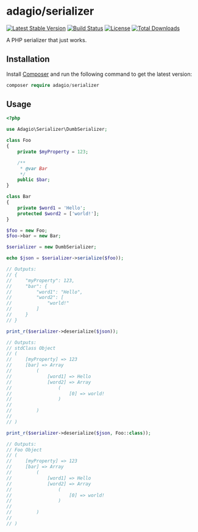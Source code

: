 # adagio/serializer

[![Latest Stable Version](https://poser.pugx.org/adagio/serializer/v/stable)](https://packagist.org/packages/adagio/serializer)
[![Build Status](https://travis-ci.org/adagiolabs/serializer.svg)](https://travis-ci.org/adagiolabs/serializer)
[![License](https://poser.pugx.org/adagio/serializer/license)](https://packagist.org/packages/adagio/serializer)
[![Total Downloads](https://poser.pugx.org/adagio/serializer/downloads)](https://packagist.org/packages/adagio/serializer)

A PHP serializer that just works.

## Installation

Install [Composer](https://getcomposer.org) and run the following command to get
the latest version:

```php
composer require adagio/serializer
```

## Usage

```php
<?php

use Adagio\Serializer\DumbSerializer;

class Foo
{
    private $myProperty = 123;

    /**
     * @var Bar
     */
    public $bar;
}

class Bar
{
    private $word1 = 'Hello';
    protected $word2 = ['world!'];
}

$foo = new Foo;
$foo->bar = new Bar;

$serializer = new DumbSerializer;

echo $json = $serializer->serialize($foo));

// Outputs:
// {
//     "myProperty": 123,
//     "bar": {
//         "word1": "Hello",
//         "word2": [
//             "world!"
//         ]
//     }
// }

print_r($serializer->deserialize($json));

// Outputs:
// stdClass Object
// (
//     [myProperty] => 123
//     [bar] => Array
//         (
//             [word1] => Hello
//             [word2] => Array
//                 (
//                     [0] => world!
//                 )
//
//         )
//
// )

print_r($serializer->deserialize($json, Foo::class));

// Outputs:
// Foo Object
// (
//     [myProperty] => 123
//     [bar] => Array
//         (
//             [word1] => Hello
//             [word2] => Array
//                 (
//                     [0] => world!
//                 )
//
//         )
//
// )
```
